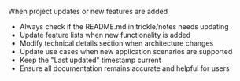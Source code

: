 When project updates or new features are added

- Always check if the README.md in trickle/notes needs updating
- Update feature lists when new functionality is added
- Modify technical details section when architecture changes
- Update use cases when new application scenarios are supported
- Keep the "Last updated" timestamp current
- Ensure all documentation remains accurate and helpful for users